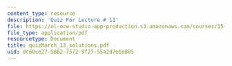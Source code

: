 ```yaml
---
content_type: resource
description: 'Quiz For Lecture # 11'
file: https://ol-ocw-studio-app-production.s3.amazonaws.com/courses/15-433-investments-spring-2003/dc60ce27586275729f2755a2d7e6a885_quizMarch_13_solutions.pdf
file_type: application/pdf
resourcetype: Document
title: quizMarch_13_solutions.pdf
uid: dc60ce27-5862-7572-9f27-55a2d7e6a885
---
```

